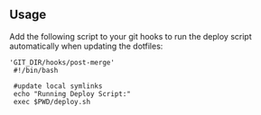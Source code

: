 Usage
-----

Add the following script to your git hooks to run the deploy script automatically when updating
the dotfiles:

    'GIT_DIR/hooks/post-merge'
     #!/bin/bash

     #update local symlinks
     echo "Running Deploy Script:"
     exec $PWD/deploy.sh

